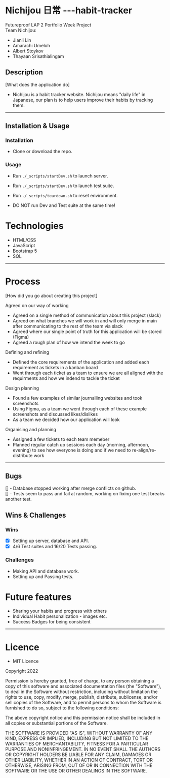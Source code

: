 # Nichijou 日常 ---habit-tracker

Futureproof LAP 2 Portfolio Week Project<br>
Team Nichijou:
- Jianli Lin
- Amarachi Umeloh
- Albert Stoykov
- Thayaan Srisathialingam

## Description 
[What does the application do]
  * Nichijou is a habit tracker website. Nichijou means "daily life" in Japanese, our plan is to help users improve their habits by tracking them.

---

## Installation & Usage

### Installation

- Clone or download the repo.

### Usage

- Run `./_scripts/startDev.sh` to launch server.
- Run `./_scripts/startDev.sh` to launch test suite.
- Run `./_scripts/teardown.sh` to reset environment.

- DO NOT run Dev and Test suite at the same time!

# Technologies 

- HTML/CSS
- JavaScript 
- Bootstrap 5
- SQL 
---

# Process

[How did you go about creating this project]

Agreed on our way of working 
- Agreed on a single method of communication about this project (slack)
- Agreed on what branches we will work in and will only merge in main after communicating to the rest of the team via slack 
- Agreed where our single point of truth for this application will be stored (Figma) 
- Agreed a rough plan of how we intend the week to go 

Defining and refining  
- Defined the core requirements of the application and added each requirement as tickets in a kanban board  
- Went through each ticket as a team to ensure we are all aligned with the requirments and how we indend to tackle the ticket 

Design planning 
- Found a few examples of similar journalling websites and took screenshots
- Using Figma, as a team we went through each of these example screenshots and discussed likes/dislikes
- As a team we decided how our application will look

Organising and planning 
- Assigned a few tickets to each team memeber 
- Planned regular catch up sessions each day (morning, afternoon, evening) to see how everyone is doing and if we need to re-align/re-distribute work 

---

## Bugs

[] - Database stopped working after merge conflicts on github.<br>
[] - Tests seem to pass and fail at random, working on fixing one test breaks another test.

## Wins & Challenges

### Wins

- [x] Setting up server, database and API.
- [x] 4/6 Test suites and 16/20 Tests passing.

### Challenges

- Making API and database work.
- Setting up and Passing tests.

# Future features 

- Sharing your habits and progress with others 
- Individual Habit personalization - images etc.
- Success Badges for being consistent

---

# Licence 

- MIT Licence 

Copyright 2022

Permission is hereby granted, free of charge, to any person obtaining a copy of this software and associated documentation files (the "Software"), to deal in the Software without restriction, including without limitation the rights to use, copy, modify, merge, publish, distribute, sublicense, and/or sell copies of the Software, and to permit persons to whom the Software is furnished to do so, subject to the following conditions:

The above copyright notice and this permission notice shall be included in all copies or substantial portions of the Software.

THE SOFTWARE IS PROVIDED "AS IS", WITHOUT WARRANTY OF ANY KIND, EXPRESS OR IMPLIED, INCLUDING BUT NOT LIMITED TO THE WARRANTIES OF MERCHANTABILITY, FITNESS FOR A PARTICULAR PURPOSE AND NONINFRINGEMENT. IN NO EVENT SHALL THE AUTHORS OR COPYRIGHT HOLDERS BE LIABLE FOR ANY CLAIM, DAMAGES OR OTHER LIABILITY, WHETHER IN AN ACTION OF CONTRACT, TORT OR OTHERWISE, ARISING FROM, OUT OF OR IN CONNECTION WITH THE SOFTWARE OR THE USE OR OTHER DEALINGS IN THE SOFTWARE.
